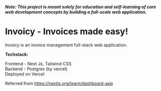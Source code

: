 ##### **Note:** This project is meant solely for education and self-learning of core web development concepts by building a full-scale web application.

# Invoicy - Invoices made easy!

Invoicy is an invoice management full-stack web application. 

**Techstack:**

Frontend - Next Js, Tailwind CSS <br>
Backend - Postgres (by vercel) <br>
Deployed on Vercel <br>

Referred from https://nextjs.org/learn/dashboard-app
